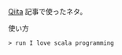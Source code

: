 [Qiita](http://qiita.com/srd7/items/cce784046114a2fdabd9) 記事で使ったネタ。

使い方

```
> run I love scala programming
```
